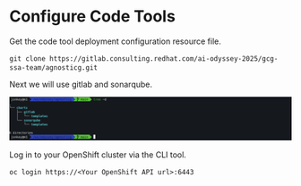 # Configure Code Tools

Get the code tool deployment configuration resource file.

```shell
git clone https://gitlab.consulting.redhat.com/ai-odyssey-2025/gcg-ssa-team/agnosticg.git
```

Next we will use gitlab and sonarqube.

![image-20241030200202633](assets/4-0-configure-code-tools/image-20241030200202633.png)

Log in to your OpenShift cluster via the CLI tool.

```shell
oc login https://<Your OpenShift API url>:6443
```

